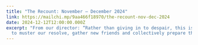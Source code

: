 ```yaml
---
title: "The Recount: November – December 2024"
link: https://mailchi.mp/9aa466f18970/the-recount-nov-dec-2024
date: 2024-12-12T12:00:00.000Z
excerpt: "From our director: “Rather than giving in to despair, this is a time
  to muster our resolve, gather new friends and collectively prepare the soil.”"
---
```

